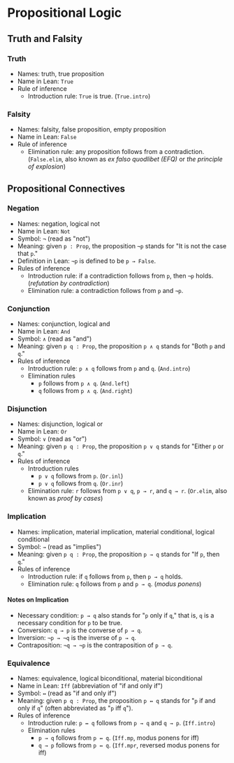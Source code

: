 # Propositional Logic

## Truth and Falsity

### Truth

* Names: truth, true proposition
* Name in Lean: `True`
* Rule of inference
  - Introduction rule: `True` is true. (`True.intro`)

### Falsity

* Names: falsity, false proposition, empty proposition
* Name in Lean: `False`
* Rule of inference
  - Elimination rule: any proposition follows from a contradiction.
    (`False.elim`, also known as *ex falso quodlibet (EFQ)* or *the principle of
    explosion*)

## Propositional Connectives

### Negation

* Names: negation, logical not
* Name in Lean: `Not`
* Symbol: `¬` (read as "not")
* Meaning: given `p : Prop`, the proposition `¬p` stands for "It is not the case
  that `p`."
* Definition in Lean: `¬p` is defined to be `p → False`.
* Rules of inference
  - Introduction rule: if a contradiction follows from `p`, then `¬p` holds.
    (*refutation by contradiction*)
  - Elimination rule: a contradiction follows from `p` and `¬p`.

### Conjunction

* Names: conjunction, logical and
* Name in Lean: `And`
* Symbol: `∧` (read as "and")
* Meaning: given `p q : Prop`, the proposition `p ∧ q` stands for "Both `p` and
  `q`."
* Rules of inference
  - Introduction rule: `p ∧ q` follows from `p` and `q`. (`And.intro`)
  - Elimination rules
    + `p` follows from `p ∧ q`. (`And.left`)
    + `q` follows from `p ∧ q`. (`And.right`)

### Disjunction

* Names: disjunction, logical or
* Name in Lean: `Or`
* Symbol: `∨` (read as "or")
* Meaning: given `p q : Prop`, the proposition `p ∨ q` stands for "Either `p` or
  `q`."
* Rules of inference
  - Introduction rules
    + `p ∨ q` follows from `p`. (`Or.inl`)
    + `p ∨ q` follows from `q`. (`Or.inr`)
  - Elimination rule: `r` follows from `p ∨ q`, `p → r`, and `q → r`.
    (`Or.elim`, also known as *proof by cases*)

### Implication

* Names: implication, material implication, material conditional, logical
  conditional
* Symbol: `→` (read as "implies")
* Meaning: given `p q : Prop`, the proposition `p → q` stands for "If `p`, then
  `q`."
* Rules of inference
  - Introduction rule: if `q` follows from `p`, then `p → q` holds.
  - Elimination rule: `q` follows from `p` and `p → q`. (*modus ponens*)

#### Notes on Implication

* Necessary condition: `p → q` also stands for "`p` only if `q`," that is, `q`
  is a necessary condition for `p` to be true.
* Conversion: `q → p` is the converse of `p → q`.
* Inversion: `¬p → ¬q` is the inverse of `p → q`.
* Contraposition: `¬q → ¬p` is the contraposition of `p → q`.

### Equivalence

* Names: equivalence, logical biconditional, material biconditional
* Name in Lean: `Iff` (abbreviation of "if and only if")
* Symbol: `↔` (read as "if and only if")
* Meaning: given `p q : Prop`, the proposition `p ↔ q` stands for "`p` if and
  only if `q`" (often abbreviated as "`p` iff `q`").
* Rules of inference
  - Introduction rule: `p ↔ q` follows from `p → q` and `q → p`. (`Iff.intro`)
  - Elimination rules
    + `p → q` follows from `p ↔ q`. (`Iff.mp`, modus ponens for iff)
    + `q → p` follows from `p ↔ q`. (`Iff.mpr`, reversed modus ponens for iff)
